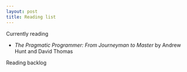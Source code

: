 ```yaml
---
layout: post
title: Reading list
---
```

Currently reading

* _The Pragmatic Programmer: From Journeyman to Master_ by Andrew Hunt and David Thomas

Reading backlog
